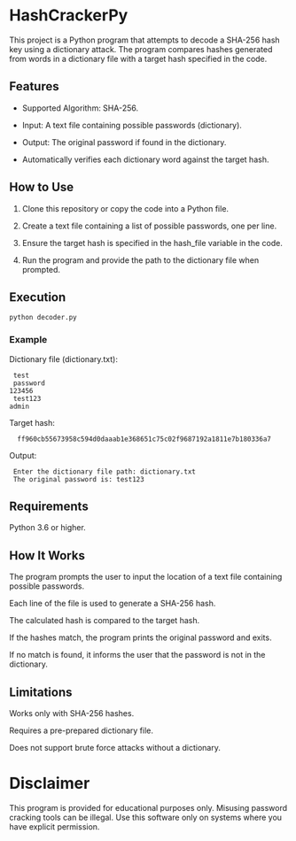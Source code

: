 # HashCrackerPy
This project is a Python program that attempts to decode a SHA-256 hash key using a dictionary attack. The program compares hashes generated from words in a dictionary file with a target hash specified in the code.

## Features

- Supported Algorithm: SHA-256.

- Input: A text file containing possible passwords (dictionary).

- Output: The original password if found in the dictionary.

- Automatically verifies each dictionary word against the target hash.

## How to Use

1. Clone this repository or copy the code into a Python file.

2. Create a text file containing a list of possible passwords, one per line.

3. Ensure the target hash is specified in the hash_file variable in the code.

4. Run the program and provide the path to the dictionary file when prompted.

## Execution

  	python decoder.py

### Example

Dictionary file (dictionary.txt):

 	 test
 	 password
  	123456
 	 test123
  	admin

Target hash:

	  ff960cb55673958c594d0daaab1e368651c75c02f9687192a1811e7b180336a7

Output:

 	 Enter the dictionary file path: dictionary.txt
 	 The original password is: test123

## Requirements

Python 3.6 or higher.

## How It Works

The program prompts the user to input the location of a text file containing possible passwords.

Each line of the file is used to generate a SHA-256 hash.

The calculated hash is compared to the target hash.

If the hashes match, the program prints the original password and exits.

If no match is found, it informs the user that the password is not in the dictionary.

## Limitations

Works only with SHA-256 hashes.

Requires a pre-prepared dictionary file.

Does not support brute force attacks without a dictionary.

# Disclaimer

This program is provided for educational purposes only. Misusing password cracking tools can be illegal. Use this software only on systems where you have explicit permission.
